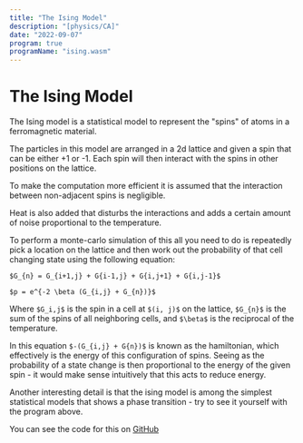 ```yaml
---
title: "The Ising Model"
description: "[physics/CA]"
date: "2022-09-07"
program: true
programName: "ising.wasm"
---
```


# The Ising Model

The Ising model is a statistical model to
represent the "spins" of atoms in a 
ferromagnetic material.

The particles in this model are arranged in
a 2d lattice and given a spin that can be
either +1 or -1. Each spin will then
interact with the spins in other positions
on the lattice.

To make the computation more efficient it is 
assumed that the interaction between 
non-adjacent spins is negligible.

Heat is also added that disturbs the
interactions and adds a certain amount of
noise proportional to the temperature.

To perform a monte-carlo simulation of this
all you need to do is repeatedly pick a
location on the lattice and then work out
the probability of that cell changing state
using the following equation:

`$G_{n} = G_{i+1,j} + G{i-1,j} + G{i,j+1} + G{i,j-1}$`

`$p = e^{-2 \beta (G_{i,j} + G_{n})}$`

Where `$G_i,j$` is the spin in a cell at `$(i, j)$`
on the lattice, `$G_{n}$` is the sum of the spins
of all neighboring cells, and `$\beta$` is the
reciprocal of the temperature.

In this equation `$-(G_{i,j} + G{n})$` is known as the
hamiltonian, which effectively is the energy of
this configuration of spins. Seeing as the
probability of a state change is then proportional
to the energy of the given spin - it would make
sense intuitively that this acts to reduce energy.

Another interesting detail is that the ising model
is among the simplest statistical models that shows
a phase transition - try to see it yourself with the
program above.

You can see the code for this on [GitHub](https://github.com/e74000/Simple-Ising-Model-Simulation/)
